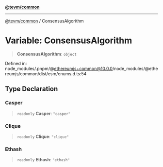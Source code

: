 [**@tevm/common**](../README.md)

***

[@tevm/common](../globals.md) / ConsensusAlgorithm

# Variable: ConsensusAlgorithm

> **ConsensusAlgorithm**: `object`

Defined in: node\_modules/.pnpm/@ethereumjs+common@10.0.0/node\_modules/@ethereumjs/common/dist/esm/enums.d.ts:54

## Type Declaration

### Casper

> `readonly` **Casper**: `"casper"`

### Clique

> `readonly` **Clique**: `"clique"`

### Ethash

> `readonly` **Ethash**: `"ethash"`
